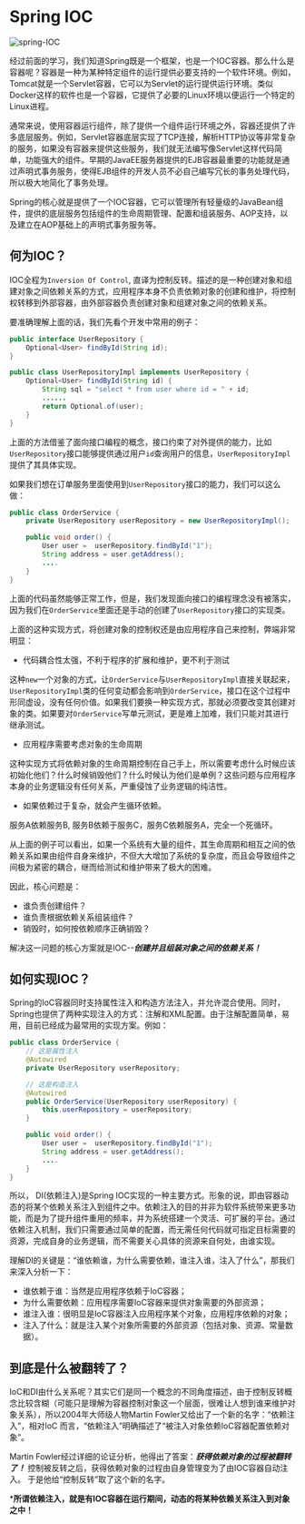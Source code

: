 # Spring IOC

![spring-IOC](https://tva1.sinaimg.cn/large/e6c9d24egy1h07fjega3zj20xk0axmxz.jpg)

经过前面的学习，我们知道Spring既是一个框架，也是一个IOC容器。那么什么是容器呢？容器是一种为某种特定组件的运行提供必要支持的一个软件环境。例如，Tomcat就是一个Servlet容器，它可以为Servlet的运行提供运行环境。类似Docker这样的软件也是一个容器，它提供了必要的Linux环境以便运行一个特定的Linux进程。

通常来说，使用容器运行组件，除了提供一个组件运行环境之外，容器还提供了许多底层服务。例如，Servlet容器底层实现了TCP连接，解析HTTP协议等非常复杂的服务，如果没有容器来提供这些服务，我们就无法编写像Servlet这样代码简单，功能强大的组件。早期的JavaEE服务器提供的EJB容器最重要的功能就是通过声明式事务服务，使得EJB组件的开发人员不必自己编写冗长的事务处理代码，所以极大地简化了事务处理。

Spring的核心就是提供了一个IOC容器，它可以管理所有轻量级的JavaBean组件，提供的底层服务包括组件的生命周期管理、配置和组装服务、AOP支持，以及建立在AOP基础上的声明式事务服务等。

## 何为IOC？

IOC全程为`Inversion Of Control`, 直译为控制反转。描述的是一种创建对象和组建对象之间依赖关系的方式，应用程序本身不负责依赖对象的创建和维护，将控制权转移到外部容器，由外部容器负责创建对象和组建对象之间的依赖关系。

要准确理解上面的话，我们先看个开发中常用的例子：

```java
public interface UserRepository {
    Optional<User> findById(String id);
}

public class UserRepositoryImpl implements UserRepository {
    Optional<User> findById(String id) {
        String sql = "select * from user where id = " + id;
        ......
        return Optional.of(user);
    }
}
```
上面的方法借鉴了面向接口编程的概念，接口约束了对外提供的能力，比如`UserRepository`接口能够提供通过用户`id`查询用户的信息，`UserRepositoryImpl`提供了其具体实现。

如果我们想在订单服务里面使用到`UserRepository`接口的能力，我们可以这么做：
```java
public class OrderService {
    private UserRepository userRepository = new UserRepositoryImpl();

    public void order() {
        User user =  userRepository.findById("1");
        String address = user.getAddress();
        ....
    }
}
```

上面的代码虽然能够正常工作，但是，我们发现面向接口的编程理念没有被落实，因为我们在`OrderService`里面还是手动的创建了`UserRepository`接口的实现类。

上面的这种实现方式，将创建对象的控制权还是由应用程序自己来控制，弊端非常明显：
* 代码耦合性太强，不利于程序的扩展和维护，更不利于测试

这种`new`一个对象的方式，让`OrderService`与`UserRepositoryImpl`直接关联起来，`UserRepositoryImpl`类的任何变动都会影响到`OrderService`，接口在这个过程中形同虚设，没有任何价值。如果我们要换一种实现方式，那就必须要改变其创建对象的类。如果要对`OrderService`写单元测试，更是难上加难，我们只能对其进行继承测试。

* 应用程序需要考虑对象的生命周期

这种实现方式将依赖对象的生命周期控制在自己手上，所以需要考虑什么时候应该初始化他们？什么时候销毁他们？什么时候认为他们是单例？这些问题与应用程序本身的业务逻辑没有任何关系，严重侵蚀了业务逻辑的纯洁性。

* 如果依赖过于复杂，就会产生循环依赖。

服务A依赖服务B, 服务B依赖于服务C，服务C依赖服务A，完全一个死循环。

从上面的例子可以看出，如果一个系统有大量的组件，其生命周期和相互之间的依赖关系如果由组件自身来维护，不但大大增加了系统的复杂度，而且会导致组件之间极为紧密的耦合，继而给测试和维护带来了极大的困难。

因此，核心问题是：
* 谁负责创建组件？
* 谁负责根据依赖关系组装组件？
* 销毁时，如何按依赖顺序正确销毁？

解决这一问题的核心方案就是IOC--***创建并且组装对象之间的依赖关系！***

## 如何实现IOC？

Spring的IoC容器同时支持属性注入和构造方法注入，并允许混合使用。同时， Spring也提供了两种实现注入的方式：注解和XML配置。由于注解配置简单，易用，目前已经成为最常用的实现方案。例如：

```java
public class OrderService {
    // 这是属性注入
    @Autowired
    private UserRepository userRepository;

    // 这是构造注入
    @Autowired
    public OrderService(UserRepository userRepository) {
        this.userRepository = userRepository;
    }

    public void order() {
        User user =  userRepository.findById("1");
        String address = user.getAddress();
        ....
    }
}
```

所以， DI(依赖注入)是Spring IOC实现的一种主要方式。形象的说，即由容器动态的将某个依赖关系注入到组件之中。依赖注入的目的并非为软件系统带来更多功能，而是为了提升组件重用的频率，并为系统搭建一个灵活、可扩展的平台。通过依赖注入机制，我们只需要通过简单的配置，而无需任何代码就可指定目标需要的资源，完成自身的业务逻辑，而不需要关心具体的资源来自何处，由谁实现。

理解DI的关键是：“谁依赖谁，为什么需要依赖，谁注入谁，注入了什么”，那我们来深入分析一下：
* 谁依赖于谁：当然是应用程序依赖于IoC容器；
* 为什么需要依赖：应用程序需要IoC容器来提供对象需要的外部资源；
* 谁注入谁：很明显是IoC容器注入应用程序某个对象，应用程序依赖的对象；
* 注入了什么：就是注入某个对象所需要的外部资源（包括对象、资源、常量数据）。

## 到底是什么被翻转了？

IoC和DI由什么关系呢？其实它们是同一个概念的不同角度描述，由于控制反转概念比较含糊（可能只是理解为容器控制对象这一个层面，很难让人想到谁来维护对象关系），所以2004年大师级人物Martin Fowler又给出了一个新的名字：“依赖注入”，相对IoC 而言，“依赖注入”明确描述了“被注入对象依赖IoC容器配置依赖对象”。

Martin Fowler经过详细的论证分析，他得出了答案：***获得依赖对象的过程被翻转了！*** 控制被反转之后，获得依赖对象的过程由自身管理变为了由IOC容器自动注入。 于是他给“控制反转”取了这个新的名字。

***所谓依赖注入，就是有IOC容器在运行期间，动态的将某种依赖关系注入到对象之中！**
